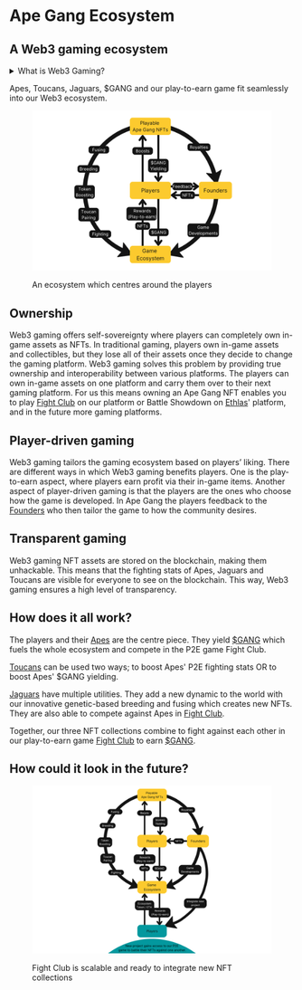 # Ape Gang Ecosystem

## A Web3 gaming ecosystem

<details>

<summary>What is Web3 Gaming?</summary>

Web3 gaming is a gaming model where people can own and trade in-game collectibles in the form of NFTs using cryptocurrencies.

Web3 gaming is a process of decentralized gaming where the activities of a gaming ecosystem or a gaming platform, specifically that of the ownership of gaming assets and decision-making in all aspects of gaming, are delegated away from any central authority.

Web3 games are built by integrating blockchain into the gaming ecosystem, allowing gamers to express their opinion on when and how the game should evolve. Web3 gaming also lays down the foundation of play-to-earn for players, and it changes the pay-to-play aspect by offering asset trading, tradeable game tokens and opportunities to earn in cryptos while playing. &#x20;

Web3 gaming provides fair virtual markets for the gaming industry, where players can access and fully own in-game digital assets. These assets are stored in the form of gaming NFTs and are distinctive.

</details>

Apes, Toucans, Jaguars, $GANG and our play-to-earn game fit seamlessly into our Web3 ecosystem.

<figure><img src="../.gitbook/assets/AG_ECO1.png" alt=""><figcaption><p>An ecosystem which centres around the players</p></figcaption></figure>

## Ownership

Web3 gaming offers self-sovereignty where players can completely own in-game assets as NFTs. In traditional gaming, players own in-game assets and collectibles, but they lose all of their assets once they decide to change the gaming platform. Web3 gaming solves this problem by providing true ownership and interoperability between various platforms. The players can own in-game assets on one platform and carry them over to their next gaming platform. For us this means owning an Ape Gang NFT enables you to play [Fight Club](../play-to-earn-games/fight-club/) on our platform or Battle Showdown on [Ethlas](../about-us/partnerships.md#ethlas-metaverse)' platform, and in the future more gaming platforms.

## Player-driven gaming

Web3 gaming tailors the gaming ecosystem based on players’ liking. There are different ways in which Web3 gaming benefits players. One is the play-to-earn aspect, where players earn profit via their in-game items. Another aspect of player-driven gaming is that the players are the ones who choose how the game is developed. In Ape Gang the players feedback to the [Founders](../about-us/founders.md) who then tailor the game to how the community desires.

## Transparent gaming

Web3 gaming NFT assets are stored on the blockchain, making them unhackable. This means that the fighting stats of Apes, Jaguars and Toucans are visible for everyone to see on the blockchain. This way, Web3 gaming ensures a high level of transparency.&#x20;

## How does it all work?

The players and their [Apes](../nft-collections/ape-gang.md) are the centre piece. They yield [$GANG](usdgang-token.md) which fuels the whole ecosystem and compete in the P2E game Fight Club.

[Toucans](../nft-collections/toucan-gang.md) can be used two ways; to boost Apes' P2E fighting stats OR to boost Apes' $GANG yielding.

[Jaguars](../nft-collections/jaguar-gang.md) have multiple utilities. They add a new dynamic to the world with our innovative genetic-based breeding and fusing which creates new NFTs. They are also able to compete against Apes in [Fight Club](../play-to-earn-games/fight-club/).

Together, our three NFT collections combine to fight against each other in our play-to-earn game [Fight Club](../play-to-earn-games/fight-club/) to earn [$GANG](usdgang-token.md).

## How could it look in the future?

<figure><img src="../.gitbook/assets/Integrate.png" alt=""><figcaption><p>Fight Club is scalable and ready to integrate new NFT collections</p></figcaption></figure>
